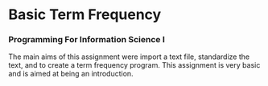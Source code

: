 # Basic Term Frequency
### Programming For Information Science I

The main aims of this assignment were import a text file, standardize the text, and to create a term frequency program. 
This assignment is very basic and is aimed at being an introduction.
